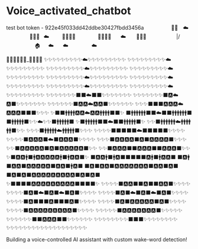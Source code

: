 # Voice_activated_chatbot

test bot token - 922e45f033dd42ddbe30427fbdd3456a
⁣          🎈🎈  ☁️
         🎈🎈🎈
 ☁️     🎈🎈🎈🎈
        🎈🎈🎈🎈
   ☁️    ⁣🎈🎈🎈
           \|/
           🏠   ☁️
   ☁️         ☁️

🌳🌹🏫🌳🏢🏢_🏢🏢🌳🌳
⁣✨✨✨✨✨✨✨✨✨☁️✨✨✨✨✨✨✨✨✨
✨✨✨✨✨✨✨✨✨☁️✨✨✨✨✨✨✨✨✨
✨✨✨✨✨✨✨✨✨☁️✨✨✨✨✨✨✨✨✨
✨✨✨✨✨✨✨✨✨☁️✨✨✨✨✨✨✨✨✨
✨✨✨✨✨✨✨✨✨☁️✨✨✨✨✨✨✨✨✨
✨✨✨✨✨✨✨✨✨☁️✨✨✨✨✨✨✨✨✨
✨✨✨✨✨✨✨✨✨☁️✨✨✨✨✨✨✨✨✨
✨✨✨✨✨✨✨✨✨☁️✨✨✨✨✨✨✨✨✨
✨✨✨✨✨✨✨⬛️⬛️☁️⬛️⬛️✨✨✨✨✨✨✨
✨✨✨✨✨✨✨⬛️🅰️☁️🅰️⬛️✨✨✨✨✨✨✨
✨✨✨✨✨✨⬛️🅰️🅰️☁️🅰️🅰️⬛️✨✨✨✨✨✨
✨✨✨⬛️⬛️⬛️🅰️🅰️🅰️☁️🅰️🅰️🅰️⬛️⬛️⬛️✨✨✨
✨⬛️⬛️🚹🚹🚹🚹🅰️🅰️☁️🅰️🅰️🚹🚹🚹🚹⬛️⬛️✨
⬛️🚹🚹🚹🚹🚹🚹⬛️⬛️☁️⬛️⬛️🚹🚹🚹🚹🚹🚹⬛️
⬛️🚹🚹🚹🚹🚹⬛️✨✨☁️✨✨⬛️🚹🚹🚹🚹🚹⬛️
✨⬛️🚹🚹🚹🚹🚹⬛️⬛️☁️⬛️⬛️🚹🚹🚹🚹🚹⬛️✨
✨✨⬛️🚹🚹🚹🚹🚹🚹☁️🚹🚹🚹🚹🚹🚹⬛️✨✨
✨✨✨⬛️🚹🚹🚹🚹🚹☁️🚹🚹🚹🚹🚹⬛️✨✨✨
✨✨✨✨⬛️⬛️⬛️⬛️⬛️☁️⬛️⬛️⬛️⬛️⬛️✨✨✨✨
✨✨✨✨⬛️🅰️🅰️🅰️⬛️☁️⬛️🅰️🅰️🅰️⬛️✨✨✨✨
✨✨✨⬛️🅰️🅰️🅰️🅰️⬛️🅰️⬛️🅰️🅰️🅰️🅰️⬛️✨✨✨
✨✨⬛️🅰️🅰️🅰️🅰️🅰️⬛️🅰️⬛️🅰️🅰️⁣🅰️🅰️🅰️⬛️✨✨
✨✨⬛️🅰️🅰️🅰️⬛️⬛️🅰️🅰️🅰️⬛️⬛️🅰️🅰️🅰️⬛️✨✨
✨⬛️🅰️🅰️🚹⬛️🚹🅰️🅰️🅰️🅰️🅰️🚹⬛️🚹🅰️🅰️⬛️✨
⬛️🅰️🅰️🚹⬛️🚹🅰️⬛️⬛️⬛️⬛️⬛️🅰️🚹⬛️🚹🅰️🅰️⬛️
⬛️🅰️🚹⬛️🅰️🅰️⬛️🅰️🅰️🅰️🅰️🅰️⬛️🅰️🅰️⬛️🚹🅰️⬛️
⬛️🅰️⬛️🅰️🅰️⬛️🅰️🅰️🅰️🅰️🅰️🅰️🅰️⬛️🅰️🅰️⬛️🅰️⬛️
⬛️🅰️⬛️🅰️⬛️🅰️🅰️🅰️🅰️🅰️🅰️🅰️🅰️🅰️⬛️🅰️⬛️🅰️⬛️
✨⬛️⬛️⬛️⬛️🅰️🅰️🅰️🅰️🅰️🅰️🅰️🅰️🅰️⬛️⬛️⬛️⬛️✨ 
✨✨✨✨⬛️🅰️🅰️⬛️⬛️🅰️⬛️⬛️🅰️🅰️⬛️✨✨✨✨
✨✨✨✨⬛️🅰️⬛️☁️⬛️🅰️⬛️☁️⬛️🅰️⬛️✨✨✨✨
✨✨✨✨⬛️🅰️⬛️☁️⬛️🅰️⬛️☁️⬛️🅰️⬛️✨✨✨✨
✨✨✨✨⬛️🅰️⬛️⬛️⬛️🅰️⬛️⬛️⬛️🅰️⬛️✨✨✨✨
✨✨✨✨⬛️🅰️⬛️🅰️🅰️🅰️🅰️🅰️⬛️🅰️⬛️✨✨✨✨
✨✨✨✨⬛️🅰️🅰️🅰️🅰️🅰️🅰️🅰️🅰️🅰️⬛️✨✨✨✨
✨✨✨✨✨⬛️🅰️🅰️🅰️🅰️🅰️🅰️🅰️⬛️✨✨✨✨✨
✨✨✨✨✨✨⬛️⬛️🅰️🅰️🅰️⬛️⬛️✨✨✨✨✨✨
✨✨✨✨✨✨✨✨⬛️⬛️⬛️✨✨✨✨✨✨✨✨
✨✨✨✨✨✨✨✨✨✨✨✨✨✨✨✨✨✨✨





Building a voice-controlled AI assistant with custom wake-word detection!



















